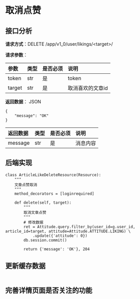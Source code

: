 # 取消点赞

## 接口分析

**请求方式**：DELETE /app/v1\_0/user/likings/&lt;target&gt;/

**请求参数**：

| 参数 | 类型 | 是否必须 | 说明 |
| :--- | :--- | :--- | :--- |
| token | str | 是 | token |
| target | str | 是 | 取消喜欢的文章id |

**返回数据**： JSON

```
{
    "message": "OK"
}
```

| 返回数据 | 类型 | 是否必须 | 说明 |
| :--- | :--- | :--- | :--- |
| message | str | 是 | 消息内容 |

## 后端实现

```
class ArticleLikeDeleteResource(Resource):
    """
    文章点赞取消
    """
    method_decorators = [loginrequired]

    def delete(self, target):
        """
        取消文章点赞
        """
        # 修改数据
        ret = Attitude.query.filter_by(user_id=g.user_id, article_id=target, attitude=Attitude.ATTITUDE.LIKING) \
            .update({'attitude': 0})
        db.session.commit()

        return {'message': 'OK'}, 204
```

## 更新缓存数据

```

```

## 完善详情页面是否关注的功能

```

```



